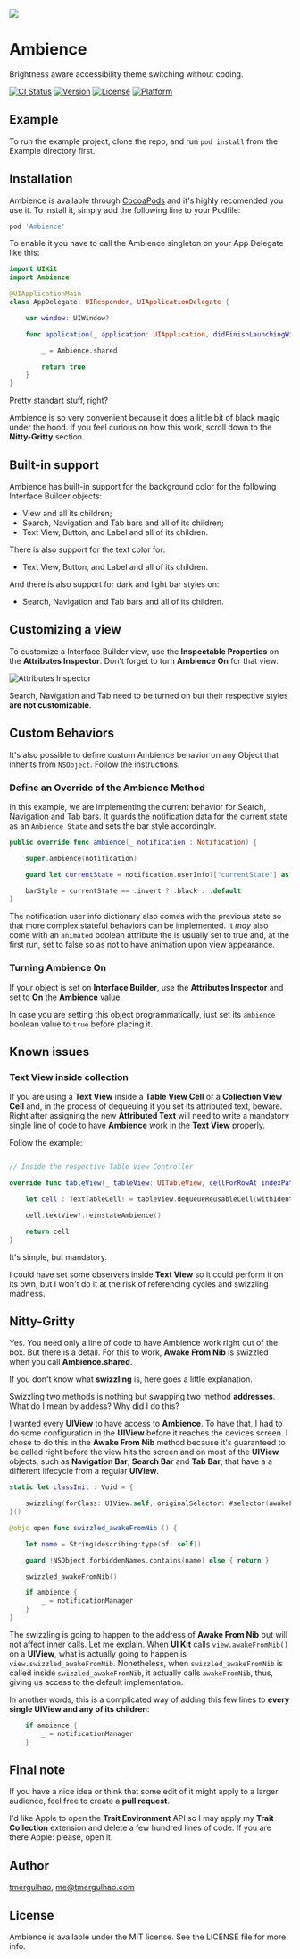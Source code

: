 
![](Example/Ambience/Images.xcassets/AppIcon.appiconset/Icon-spotlight@3x.png)

# Ambience

Brightness aware accessibility theme switching without coding.

[![CI Status](http://img.shields.io/travis/tmergulhao/Ambience.svg?style=flat)](https://travis-ci.org/tmergulhao/Ambience)
[![Version](https://img.shields.io/cocoapods/v/Ambience.svg?style=flat)](http://cocoapods.org/pods/Ambience)
[![License](https://img.shields.io/cocoapods/l/Ambience.svg?style=flat)](http://cocoapods.org/pods/Ambience)
[![Platform](https://img.shields.io/cocoapods/p/Ambience.svg?style=flat)](http://cocoapods.org/pods/Ambience)

## Example

To run the example project, clone the repo, and run `pod install` from the Example directory first.

## Installation

Ambience is available through [CocoaPods](http://cocoapods.org) and it's highly recomended you use it. To install it, simply add the following line to your Podfile:

```ruby
pod 'Ambience'
```

To enable it you have to call the Ambience singleton on your App Delegate like this:

```swift
import UIKit
import Ambience

@UIApplicationMain
class AppDelegate: UIResponder, UIApplicationDelegate {

    var window: UIWindow?

    func application(_ application: UIApplication, didFinishLaunchingWithOptions launchOptions: [UIApplicationLaunchOptionsKey: Any]?) -> Bool {

        _ = Ambience.shared

        return true
    }
}
```

Pretty standart stuff, right?

Ambience is so very convenient because it does a little bit of black magic under the hood. If you feel curious on how this work, scroll down to the **Nitty-Gritty** section.

## Built-in support

Ambience has built-in support for the background color for the following Interface Builder objects:

- View and all its children;
- Search, Navigation and Tab bars and all of its children;
- Text View, Button, and Label and all of its children.

There is also support for the text color for:

- Text View, Button, and Label and all of its children.

And there is also support for dark and light bar styles on:

- Search, Navigation and Tab bars and all of its children.

## Customizing a view

To customize a Interface Builder view, use the **Inspectable Properties** on the **Attributes Inspector**. Don't forget to turn **Ambience On** for that view.

![Attributes Inspector](Readme%20media/Attributes%20Inspector.jpeg)

Search, Navigation and Tab need to be turned on but their respective styles **are not customizable**.

## Custom Behaviors

It's also possible to define custom Ambience behavior on any Object that inherits from `NSObject`. Follow the instructions.

### Define an Override of the Ambience Method

In this example, we are implementing the current behavior for Search, Navigation and Tab bars. It guards the notification data for the current state as an `Ambience State` and sets the bar style accordingly.

```swift
public override func ambience(_ notification : Notification) {

    super.ambience(notification)

    guard let currentState = notification.userInfo?["currentState"] as? AmbienceState else { return }

    barStyle = currentState == .invert ? .black : .default
}
```

The notification user info dictionary also comes with the previous state so that more complex stateful behaviors can be implemented. It _may_ also come with an `animated` boolean attribute the is usually set to true and, at the first run, set to false so as not to have animation upon view appearance.

### Turning Ambience On

If your object is set on **Interface Builder**, use the **Attributes Inspector** and set to **On** the **Ambience** value.

In case you are setting this object programmatically, just set its `ambience` boolean value to `true` before placing it.

## Known issues

### Text View inside collection

If you are using a **Text View** inside a **Table View Cell** or a **Collection View Cell** and, in the process of dequeuing it you set its attributed text, beware. Right after assigning the new **Attributed Text** will need to write a mandatory single line of code to have **Ambience** work in the **Text View** properly.

Follow the example:

```swift

// Inside the respective Table View Controller

override func tableView(_ tableView: UITableView, cellForRowAt indexPath: IndexPath) -> UITableViewCell {

    let cell : TextTableCell! = tableView.dequeueReusableCell(withIdentifier: "Cell with text") as! TextTableCell

    cell.textView?.reinstateAmbience()

    return cell
}
```

It's simple, but mandatory.

I could have set some observers inside **Text View** so it could perform it on its own, but I won't do it at the risk of referencing cycles and swizzling madness.

## Nitty-Gritty

Yes. You need only a line of code to have Ambience work right out of the box. But there is a detail. For this to work, **Awake From Nib** is swizzled when you call **Ambience.shared**.

If you don't know what **swizzling** is, here goes a little explanation.

Swizzling two methods is nothing but swapping two method **addresses**. What do I mean by addess? Why did I do this?

I wanted every **UIView** to have access to **Ambience**. To have that, I had to do some configuration in the **UIView** before it reaches the devices screen. I chose to do this in the **Awake From Nib** method because it's guaranteed to be called right before the view hits the screen and on most of the **UIView** objects, such as **Navigation Bar**, **Search Bar** and **Tab Bar**, that have a a different lifecycle from a regular **UIView**.

```swift
static let classInit : Void = {

    swizzling(forClass: UIView.self, originalSelector: #selector(awakeFromNib), swizzledSelector: #selector(swizzled_awakeFromNib))
}()

@objc open func swizzled_awakeFromNib () {

    let name = String(describing:type(of: self))

    guard !NSObject.forbiddenNames.contains(name) else { return }

    swizzled_awakeFromNib()

    if ambience {
        _ = notificationManager
    }
}
```

The swizzling is going to happen to the address of **Awake From Nib** but will not affect inner calls. Let me explain. When **UI Kit** calls `view.awakeFromNib()` on a **UIView**, what is actually going to happen is `view.swizzled_awakeFromNib`. Nonetheless, when `swizzled_awakeFromNib` is called inside `swizzled_awakeFromNib`, it actually calls `awakeFromNib`, thus, giving us access to the default implementation.

In another words, this is a complicated way of adding this few lines to **every single UIView and any of its children**:

```swift
    if ambience {
        _ = notificationManager
    }
```

## Final note

If you have a nice idea or think that some edit of it might apply to a larger audience, feel free to create a **pull request**.

I'd like Apple to open the **Trait Environment** API so I may apply my **Trait Collection** extension and delete a few hundred lines of code. If you are there Apple: please, open it.

## Author

[tmergulhao](http://twitter.com/tmergulhao), me@tmergulhao.com

## License

Ambience is available under the MIT license. See the LICENSE file for more info.
